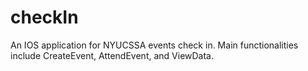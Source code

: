 # checkIn
An IOS application for NYUCSSA events check in. 
Main functionalities include CreateEvent, AttendEvent, and ViewData.
